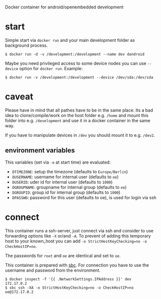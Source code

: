 
Docker container for android/openembedded development

# start

Simple start via `docker run` and your main development folder as background
process.

    $ docker run -d -v /development:/development --name dev dandroid

Maybe you need privileged access to some device nodes you can use `--device`
option for `docker run`. Example:

    $ docker run -v /development:/development --device /dev/sda:/dev/sda

# caveat

Please have in mind that all pathes have to be in the same place. Its a bad
idea to clone/compile/work on the host folder e.g. `/home` and mount this
folder into e.g. `/development` and use it in a docker container in the same
way.

If you have to manipulate devices in `/dev` you should mount it to e.g.
`/dev2`.

## environment variables

This variables (set via `-e` at start time) are evaluated:

* `DTIMEZONE`: setup the timezone (defaults to `Europe/Berlin`)
* `DUSERNAME`: username for internal user (defaults to `oe`)
* `DUSERID`: uder id for internal user (defaults to `1000`)
* `DGROUPNAME`: groupname for internal group (defaults to `oe`)
* `DGROUPID`: group id for internal group (defaults to `1000`)
* `DPASSWD`: password for this user (defaults to oe), is used for login via ssh

# connect

This container runs a ssh-server, just connect via ssh and consider to use
forwarding options like `-X` or/and `-A`. To prevent of adding this temporary
host to your known_host you can add `-o StrictHostKeyChecking=no -o
CheckHostIP=no`.

The passwords for `root` and `oe` are identical and set to `oe`.

This container is prepared with [sbc]. For connection you have to use the
username and password from the environment.

    $ docker inspect -f '{{ .NetworkSettings.IPAddress }}' dev
    172.17.0.2
    $ sbc ssh -XA -o StrictHostKeyChecking=no -o CheckHostIP=no oe@172.17.0.2

[sbc]: https://github.com/turicas/sbc

